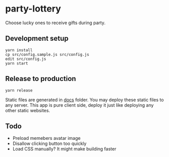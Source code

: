 # party-lottery

Choose lucky ones to receive gifts during party.


## Development setup

```
yarn install
cp src/config.sample.js src/config.js
edit src/config.js
yarn start
```


## Release to production

```
yarn release
```

Static files are generated in [docs](./docs) folder.
You may deploy these static files to any server.
This app is pure client side, deploy it just like deploying any other static websites.


## Todo

- Preload memebers avatar image
- Disallow clicking button too quickly
- Load CSS manually? It might make building faster
